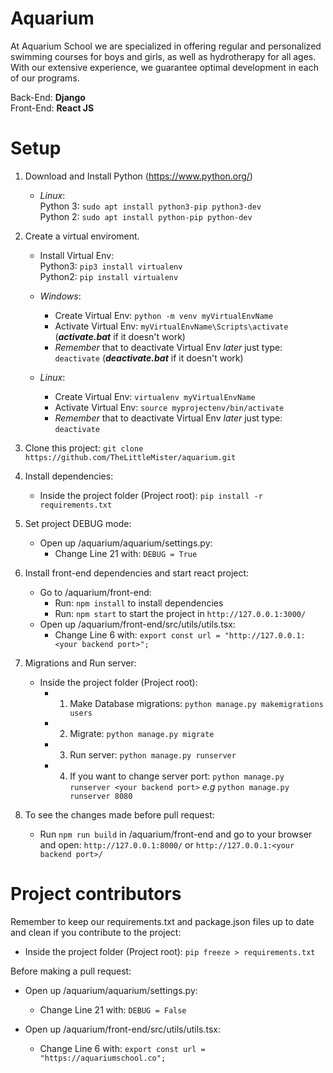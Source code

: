 # Aquarium

At Aquarium School we are specialized in offering regular and personalized swimming courses for boys and girls, as well as hydrotherapy for all ages. With our extensive experience, we guarantee optimal development in each of our programs.

Back-End: **Django**  
Front-End: **React JS**

# Setup

1. Download and Install Python (https://www.python.org/)

   - _Linux_:  
      Python 3: `sudo apt install python3-pip python3-dev`  
      Python 2: `sudo apt install python-pip python-dev`

2. Create a virtual enviroment.

   - Install Virtual Env:  
      Python3: `pip3 install virtualenv`  
      Python2: `pip install virtualenv`

   - _Windows_:
     - Create Virtual Env: `python -m venv myVirtualEnvName`
     - Activate Virtual Env: `myVirtualEnvName\Scripts\activate` (**_activate.bat_** if it doesn't work)
     - _Remember_ that to deactivate Virtual Env _later_ just type: `deactivate` (**_deactivate.bat_** if it doesn't work)
   - _Linux_:
     - Create Virtual Env: `virtualenv myVirtualEnvName`
     - Activate Virtual Env: `source myprojectenv/bin/activate`
     - _Remember_ that to deactivate Virtual Env _later_ just type: `deactivate`

3. Clone this project: `git clone https://github.com/TheLittleMister/aquarium.git`

4. Install dependencies:

   - Inside the project folder (Project root): `pip install -r requirements.txt`

5. Set project DEBUG mode:

   - Open up /aquarium/aquarium/settings.py:
     - Change Line 21 with: `DEBUG = True`

6. Install front-end dependencies and start react project:

   - Go to /aquarium/front-end:
     - Run: `npm install` to install dependencies
     - Run: `npm start` to start the project in `http://127.0.0.1:3000/`
   - Open up /aquarium/front-end/src/utils/utils.tsx:
     - Change Line 6 with: `export const url = "http://127.0.0.1:<your backend port>";`

7. Migrations and Run server:

   - Inside the project folder (Project root):
     - 1. Make Database migrations: `python manage.py makemigrations users`
     - 2. Migrate: `python manage.py migrate`
     - 3. Run server: `python manage.py runserver`
     - 4. If you want to change server port: `python manage.py runserver <your backend port>` _e.g_ `python manage.py runserver 8080`

8. To see the changes made before pull request:

   - Run `npm run build` in /aquarium/front-end and go to your browser and open: `http://127.0.0.1:8000/` or `http://127.0.0.1:<your backend port>/`

# Project contributors

Remember to keep our requirements.txt and package.json files up to date and clean if you contribute to the project:

- Inside the project folder (Project root): `pip freeze > requirements.txt`

Before making a pull request:

- Open up /aquarium/aquarium/settings.py:

  - Change Line 21 with: `DEBUG = False`

- Open up /aquarium/front-end/src/utils/utils.tsx:

  - Change Line 6 with: `export const url = "https://aquariumschool.co";`
